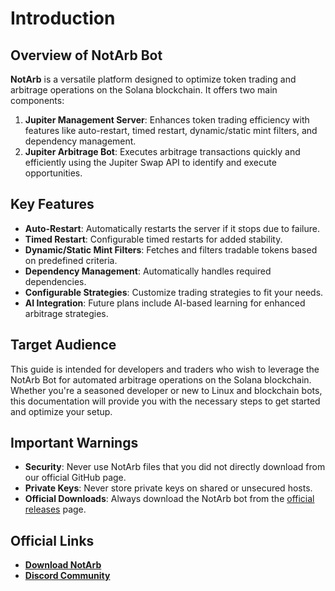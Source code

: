 # Introduction

## Overview of NotArb Bot

**NotArb** is a versatile platform designed to optimize token trading and arbitrage operations on the Solana blockchain. It offers two main components:

1. **Jupiter Management Server**: Enhances token trading efficiency with features like auto-restart, timed restart, dynamic/static mint filters, and dependency management.
2. **Jupiter Arbitrage Bot**: Executes arbitrage transactions quickly and efficiently using the Jupiter Swap API to identify and execute opportunities.

## Key Features

- **Auto-Restart**: Automatically restarts the server if it stops due to failure.
- **Timed Restart**: Configurable timed restarts for added stability.
- **Dynamic/Static Mint Filters**: Fetches and filters tradable tokens based on predefined criteria.
- **Dependency Management**: Automatically handles required dependencies.
- **Configurable Strategies**: Customize trading strategies to fit your needs.
- **AI Integration**: Future plans include AI-based learning for enhanced arbitrage strategies.

## Target Audience

This guide is intended for developers and traders who wish to leverage the NotArb Bot for automated arbitrage operations on the Solana blockchain. Whether you're a seasoned developer or new to Linux and blockchain bots, this documentation will provide you with the necessary steps to get started and optimize your setup.

## Important Warnings

- **Security**: Never use NotArb files that you did not directly download from our official GitHub page.
- **Private Keys**: Never store private keys on shared or unsecured hosts.
- **Official Downloads**: Always download the NotArb bot from the [official releases](https://github.com/yourusername/NotArb-Bot-Guide/releases) page.

## Official Links

- **[Download NotArb](https://download.notarb.org/)**
- **[Discord Community](https://discord.notarb.org/)**
